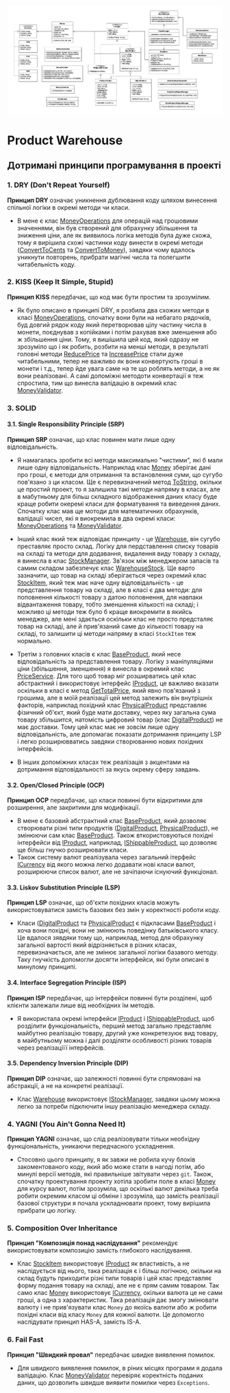 ![UML Diagram](./UMLDiagram.drawio.png)

# Product Warehouse

## Дотримані принципи програмування в проекті

### 1. DRY (Don't Repeat Yourself)
**Принцип DRY** означає уникнення дублювання коду шляхом винесення спільної логіки в окремі методи чи класи.
- В мене є клас [MoneyOperations](./ClassLibraryProductWarehouse/Monies/MoneyOperations.cs) для операцій над грошовими значеннями, він був створений для обрахунку збільшення та зниження ціни, але як виявилось логіка методів була дуже схожа, тому я вирішила схожі частинки коду винести в окремі методи ([ConvertToCents](./ClassLibraryProductWarehouse/Monies/MoneyOperations.cs#L37-L40) та [ConvertToMoney](./ClassLibraryProductWarehouse/Monies/MoneyOperations.cs#L42-L47)), завдяки чому вдалось уникнути повторень, прибрати магічні числа та полегшити читабельність коду.      

### 2. KISS (Keep It Simple, Stupid)
**Принцип KISS** передбачає, що код має бути простим та зрозумілим.
- Як було описано в принципі DRY, я розбила два схожих методи в класі [MoneyOperations](./ClassLibraryProductWarehouse/Monies/MoneyOperations.cs), спочатку вони були на небагато рядочків, буд довгий рядок коду який перетворював цілу частину числа в монети, поєднував з копійками і потім рахував вже зменшення або ж збільшення ціни. Тому, я вишішила цей код, який одразу не зрозуміло що і як робить, розбити на менші методи, в результаті головні методи [ReducePrice](./ClassLibraryProductWarehouse/Monies/MoneyOperations.cs#L12-L23) та [IncreasePrice](./ClassLibraryProductWarehouse/Monies/MoneyOperations.cs#L25-L35) стали дуже читабельними, тепер не важливо як вони конвертують гроші в монети і т.д., тепер йде увага саме на те що роблять методи, а не як вони реалізовані. А самі допоміжні методоти конвертації я теж спростила, тим що винесла валідацію в окремий клас [MoneyValidator](./ClassLibraryProductWarehouse/Monies/MoneyValidator.cs).

### 3. SOLID

#### 3.1. Single Responsibility Principle (SRP)
**Принцип SRP** означає, що клас повинен мати лише одну відповідальність.
- Я намагалась зробити всі методи максимально "чистими", які б мали лише одну відповідальність. Наприклад клас [Money](./ClassLibraryProductWarehouse/Monies/Money.cs) зберігає дані про гроші, є методи для отримання та встановлення суми, що сугубо пов'язано з ци класом. Ще є перевизначений метод [ToString](./ClassLibraryProductWarehouse/Monies/Money.cs#L36-L40), окільки це простий проект, то я залишила такі методи напряму в класах, але в мабутньому для більш складного відображення даних класу буде краще робити океремі класи для форматування та виведення даних. Спочатку клас мав ще мотоди для математичних обрахунків, валідації чисел, які я виокремила в два окремі класи: [MoneyOperations](./ClassLibraryProductWarehouse/Monies/MoneyOperations.cs) та [MoneyValidator](./ClassLibraryProductWarehouse/Monies/MoneyValidator.cs).

- Інший клас який теж відповідає принципу - це [Warehouse](./ClassLibraryProductWarehouse/Storage/Warehouse.cs), він сугубо преставляє просто склад. Логіку для пердставлення списку товарів на складі та методи для додавання, видалення виду товару з складу, я винесла в клас [StockManager](./ClassLibraryProductWarehouse/Storage/StockManager.cs). Зв'язок між менеджером запасів та самим складом забезпечує клас [WarehouseStock](./ClassLibraryProductWarehouse/Storage/WarehouseStock.cs). Ще варто зазначити, що товар на складі зберігається через окремий клас [StockItem](./ClassLibraryProductWarehouse/Storage/StockItem.cs), який теж має наче одну відповідальність - це представлення товару на складі, але в класі є два методи: для поповнення кількості товару з датою поповнення, для навпаки відвантаження товару, тобто зменшення кількості на складі; і можливо ці методи теж було б краще виокремити в якийсь менеджер, але мені здається оскільки клас не просто предсталяє товар на складі, але й прив'язаний саме до кількості товару на складі, то залишити ці методи напряму в класі `StockItem` теж нормально.

- Третім з головних класів є клас [BaseProduct](./ClassLibraryProductWarehouse/Product/BaseProduct.cs), який несе відповідальність за представлення товару. Логіку з маніпуляціями ціни (збільшення, зменшення) я винесла в окремий клас [PriceService](./ClassLibraryProductWarehouse/Monies/PriceService.cs). Для того щоб товар міг розширватись цей клас абстрактний і використовує інтерфейс [IProduct](./ClassLibraryProductWarehouse/Product/IProduct.cs), це важливо вказати оскільки в класі є метод [GetTotalPrice](./ClassLibraryProductWarehouse/Product/BaseProduct.cs#L32), який явно пов'язаний з грошима, але в моїй реалізації цей метод залежить він внутрішніх факторів, наприклад похідний клас [PhysicalProduct](./ClassLibraryProductWarehouse/Product/PhysicalProduct.cs) представляє фізичний об'єкт, який буде мати доставку, через яку загальна сума товару збільшится, натомість цифровий товар (клас [DigitalProduct](./ClassLibraryProductWarehouse/Product/DigitalProduct.cs)) не має доставки. Тому цей клас має не зовсім лише одну відповідальність, але допомагає показати дотримання принципу LSP і легко розширювватись завдяки створюванню нових похідних інтерфейсів.
- В інших допоміжних класах теж реалізація з акцентами на дотримання відповідальності за якусь окрему сферу завдань.

#### 3.2. Open/Closed Principle (OCP)
**Принцип OCP** передбачає, що класи повинні бути відкритими для розширення, але закритими для модифікації.
- В мене є базовий абстрактний клас [BaseProduct](./ClassLibraryProductWarehouse/Product/BaseProduct.cs), який дозволяє створювати різні типи продуктів ([DigitalProduct](./ClassLibraryProductWarehouse/Product/DigitalProduct.cs), [PhysicalProduct](./ClassLibraryProductWarehouse/Product/PhysicalProduct.cs)), не змінюючи сам клас [BaseProduct](./ClassLibraryProductWarehouse/Product/BaseProduct.cs). Також вткористовуються похідні інтерфейси від [IProduct](./ClassLibraryProductWarehouse/Product/IProduct.cs), наприклад, [IShippableProduct](./ClassLibraryProductWarehouse/Product/IShippableProduct.cs), що дозволяє ще більш гнучко розширювати класи.
- Також систему валют реалізувала через загальний ітерфейс [ICurrency](./ClassLibraryProductWarehouse/Currency/ICurrency.cs) від якого можна легко додавати нові класи валют, розширюючи список валют, але не зачіпаючи існуючий функціонал.

#### 3.3. Liskov Substitution Principle (LSP)
**Принцип LSP** означає, що об'єкти похідних класів можуть використовуватися замість базових без змін у коректності роботи коду.
- Класи ([DigitalProduct](./ClassLibraryProductWarehouse/Product/DigitalProduct.cs) та [PhysicalProduct](./ClassLibraryProductWarehouse/Product/PhysicalProduct.cs) є підкласами [BaseProduct](./ClassLibraryProductWarehouse/Product/BaseProduct.cs) і хоча вони похідні, вони не змінюють поведінку батьківського класу. Це вдалося зявдяки тому що, наприклад, метод для обрахунку загальної вартості який відрізняється в різних класах, перевизначається, але не змінює загальної логіки базавого методу. Таку гнучкість допомогли досягти інтерфейси, які були описані в минулому принципі.

#### 3.4. Interface Segregation Principle (ISP)
**Принцип ISP** передбачає, що інтерфейси повинні бути розділені, щоб клієнти залежали лише від необхідних їм методів.
- Я використала окремі інтерфейси [IProduct](./ClassLibraryProductWarehouse/Product/IProduct.cs) і [IShippableProduct](./ClassLibraryProductWarehouse/Product/IShippableProduct.cs), щоб розділити функціональність, перший метод загально представляє майбутню реалізацію товару, другий уже конкретезуює вид товару, в майбутньому можна і далі розділяти особливості різних товарів через реалізаціїї інтерфейсів.

#### 3.5. Dependency Inversion Principle (DIP)
**Принцип DIP** означає, що залежності повинні бути спрямовані на абстракції, а не на конкретні реалізації.
- Клас [Warehouse](./ClassLibraryProductWarehouse/Storage/Warehouse.cs) використовує [IStockManager](./ClassLibraryProductWarehouse/Storage/IStockManager.cs), завдяки цьому можна легко за потреби підключити іншу реалізацію менеджера складу.

### 4. YAGNI (You Ain't Gonna Need It)
**Принцип YAGNI** означає, що слід реалізовувати тільки необхідну функціональність, уникаючи передчасного ускладнення.
- Стосовно цього принципу, я як завжи не робила кучу блоків закоментованого коду, який або може стати в нагоді потім, або минулі версії методів, які правильніше звітувати через `git`. Також, спочатку проектування проекту хотіла зробити поле в класі [Money](./ClassLibraryProductWarehouse/Monies/Money.cs) для курсу валют, потім зрозуміла, що оскількі валют декілька треба робити окремим класом ці обміни і зрозуміла, що замість реалізації базової структури я почала ускладнювати проект, тому вирішила прибрати цю логіку.

### 5. Composition Over Inheritance
**Принцип "Композиція понад наслідування"** рекомендує використовувати композицію замість глибокого наслідування.
- Клас [StockItem](./ClassLibraryProductWarehouse/Storage/StockItem.cs) використовує [IProduct](./ClassLibraryProductWarehouse/Product/IProduct.cs) як властивість, а не наслідується від нього, така реалізація є і більш логічною, окільки на склад будуть приходити різні типи товарів і цей клас представляє форму подання товару на складі, але не є прям самим товаром. Так само клас [Money](./ClassLibraryProductWarehouse/Monies/Money.cs) використовує [ICurrency](./ClassLibraryProductWarehouse/Monies/ICurrency.cs), окільки валюта це не сами гроші, а одна з характеристик. Така реалізація дає змогу змінювати валюту і не прив'язувати клас `Money` до якоїсь валюти або ж робити похідні класи від класу `Money` для кожної валюти. Це допомогло наслідувати принцип HAS-A, замість IS-A. 

### 6. Fail Fast
**Принцип "Швидкий провал"** передбачає швидке виявлення помилок.
- Для швидкого виявлення помилок, в ріних місцях програми я додала валідацію. Клас [MoneyValidator](./ClassLibraryProductWarehouse/Monies/MoneyValidator.cs) перевіряє коректність поданих даних, що дозволить швидше виявити помилки через `Exceptions`.
